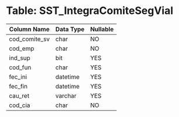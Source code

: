 # Table: SST_IntegraComiteSegVial

| Column Name | Data Type | Nullable |
|-------------|-----------|----------|
| cod_comite_sv | char | NO |
| cod_emp | char | NO |
| ind_sup | bit | YES |
| cod_fun | char | YES |
| fec_ini | datetime | YES |
| fec_fin | datetime | YES |
| cau_ret | varchar | YES |
| cod_cia | char | NO |
